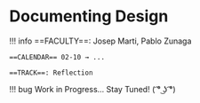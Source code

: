 # Documenting Design

!!! info 
    ==FACULTY==: Josep Marti, Pablo Zunaga 

    ==CALENDAR== 02-10 → ...

    ==TRACK==: Reflection

<div style="clear:both;"></div>

!!! bug 
    Work in Progress... Stay Tuned! ( ͡° ͜ʖ ͡°)